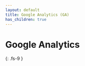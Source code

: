 ```yaml
---
layout: default
title: Google Analytics (GA)
has_children: true 
---
```


# Google Analytics
{: .fs-9 }


